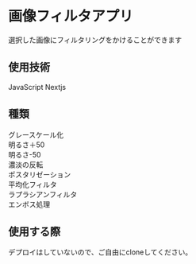# 画像フィルタアプリ
選択した画像にフィルタリングをかけることができます

## 使用技術
JavaScript
Nextjs

## 種類
グレースケール化  
明るさ＋50  
明るさ-50  
濃淡の反転  
ポスタリゼーション  
平均化フィルタ  
ラプラシアンフィルタ  
エンボス処理  

## 使用する際
デプロイはしていないので、ご自由にcloneしてください。
